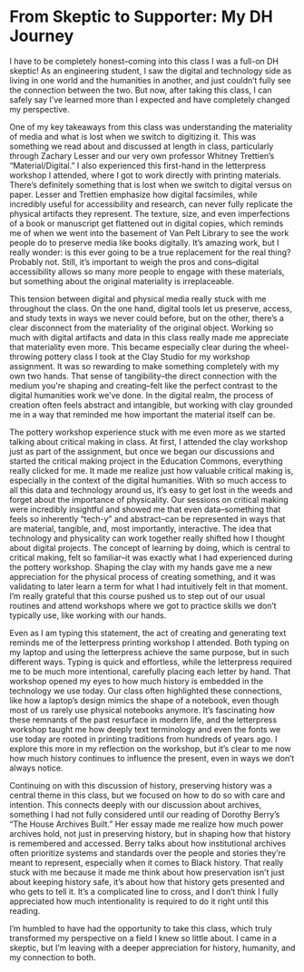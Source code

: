 # From Skeptic to Supporter: My DH Journey
I have to be completely honest–coming into this class I was a full-on DH skeptic! As an engineering student, I saw the digital and technology side as living in one world and the humanities in another, and just couldn’t fully see the connection between the two. But now, after taking this class, I can safely say I’ve learned more than I expected and have completely changed my perspective.

One of my key takeaways from this class was understanding the materiality of media and what is lost when we switch to digitizing it. This was something we read about and discussed at length in class, particularly through Zachary Lesser and our very own professor Whitney Trettien’s “Material/Digital.” I also experienced this first-hand in the letterpress workshop I attended, where I got to work directly with printing materials. There’s definitely something that is lost when we switch to digital versus on paper. Lesser and Trettien emphasize how digital facsimiles, while incredibly useful for accessibility and research, can never fully replicate the physical artifacts they represent. The texture, size, and even imperfections of a book or manuscript get flattened out in digital copies, which reminds me of when we went into the basement of Van Pelt Library to see the work people do to preserve media like books digitally. It’s amazing work, but I really wonder: is this ever going to be a true replacement for the real thing? Probably not. Still, it’s important to weigh the pros and cons–digital accessibility allows so many more people to engage with these materials, but something about the original materiality is irreplaceable.

This tension between digital and physical media really stuck with me throughout the class. On the one hand, digital tools let us preserve, access, and study texts in ways we never could before, but on the other, there’s a clear disconnect from the materiality of the original object. Working so much with digital artifacts and data in this class really made me appreciate that materiality even more. This became especially clear during the wheel-throwing pottery class I took at the Clay Studio for my workshop assignment. It was so rewarding to make something completely with my own two hands. That sense of tangibility–the direct connection with the medium you're shaping and creating–felt like the perfect contrast to the digital humanities work we’ve done. In the digital realm, the process of creation often feels abstract and intangible, but working with clay grounded me in a way that reminded me how important the material itself can be.

The pottery workshop experience stuck with me even more as we started talking about critical making in class. At first, I attended the clay workshop just as part of the assignment, but once we began our discussions and started the critical making project in the Education Commons, everything really clicked for me. It made me realize just how valuable critical making is, especially in the context of the digital humanities. With so much access to all this data and technology around us, it’s easy to get lost in the weeds and forget about the importance of physicality. Our sessions on critical making were incredibly insightful and showed me that even data–something that feels so inherently “tech-y” and abstract–can be represented in ways that are material, tangible, and, most importantly, interactive. The idea that technology and physicality can work together really shifted how I thought about digital projects. The concept of learning by doing, which is central to critical making, felt so familiar–it was exactly what I had experienced during the pottery workshop. Shaping the clay with my hands gave me a new appreciation for the physical process of creating something, and it was validating to later learn a term for what I had intuitively felt in that moment. I’m really grateful that this course pushed us to step out of our usual routines and attend workshops where we got to practice skills we don’t typically use, like working with our hands.

Even as I am typing this statement, the act of creating and generating text reminds me of the letterpress printing workshop I attended. Both typing on my laptop and using the letterpress achieve the same purpose, but in such different ways. Typing is quick and effortless, while the letterpress required me to be much more intentional, carefully placing each letter by hand. That workshop opened my eyes to how much history is embedded in the technology we use today. Our class often highlighted these connections, like how a laptop’s design mimics the shape of a notebook, even though most of us rarely use physical notebooks anymore. It’s fascinating how these remnants of the past resurface in modern life, and the letterpress workshop taught me how deeply text terminology and even the fonts we use today are rooted in printing traditions from hundreds of years ago. I explore this more in my reflection on the workshop, but it’s clear to me now how much history continues to influence the present, even in ways we don’t always notice.

Continuing on with this discussion of history, preserving history was a central theme in this class, but we focused on how to do so with care and intention. This connects deeply with our discussion about archives, something I had not fully considered until our reading of Dorothy Berry’s “The House Archives Built.” Her essay made me realize how much power archives hold, not just in preserving history, but in shaping how that history is remembered and accessed. Berry talks about how institutional archives often prioritize systems and standards over the people and stories they’re meant to represent, especially when it comes to Black history. That really stuck with me because it made me think about how preservation isn’t just about keeping history safe, it’s about how that history gets presented and who gets to tell it. It’s a complicated line to cross, and I don’t think I fully appreciated how much intentionality is required to do it right until this reading.

I’m humbled to have had the opportunity to take this class, which truly transformed my perspective on a field I knew so little about. I came in a skeptic, but I’m leaving with a deeper appreciation for history, humanity, and my connection to both.


